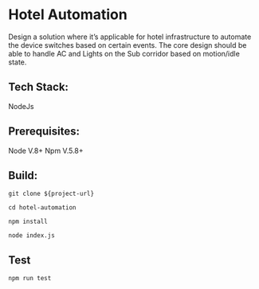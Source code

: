 # Hotel Automation
Design a solution where it’s applicable for hotel infrastructure to automate the device switches based on certain events. The core design should be able to handle AC and Lights on the Sub corridor based on motion/idle state.

## Tech Stack:
NodeJs

## Prerequisites:
Node V.8+
Npm V.5.8+

## Build:
`git clone ${project-url}`

`cd hotel-automation`

`npm install`

`node index.js`

## Test
`npm run test`

